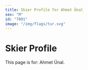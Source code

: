 ```yaml
---
title: Skier Profile for Ahmet Ünal
sex: "M"
id: "7001"
image: "/img/flags/tur.svg" 
---
```


# Skier Profile

This page is for: Ahmet Ünal.
    